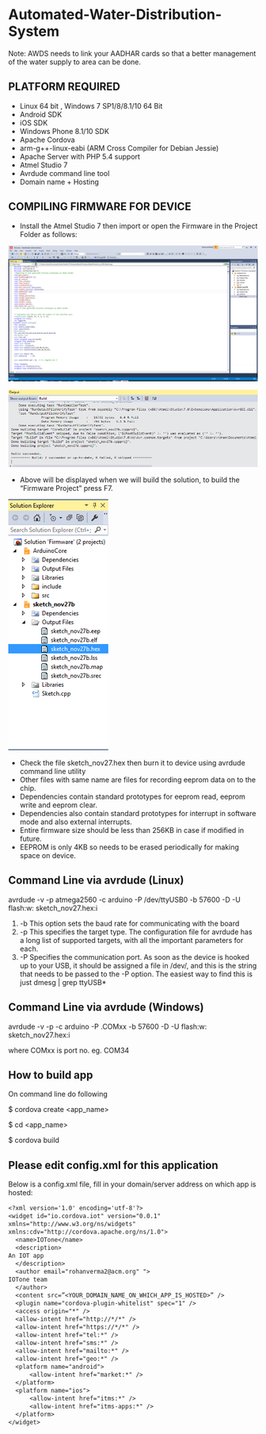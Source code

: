 # Automated-Water-Distribution-System

Note: AWDS needs to link your AADHAR cards so that a better management of the water supply to area can be done.


## PLATFORM REQUIRED
* Linux 64 bit , Windows 7 SP1/8/8.1/10 64 Bit
* Android SDK
* iOS SDK
* Windows Phone 8.1/10 SDK
* Apache Cordova
* arm-g++-linux-eabi (ARM Cross Compiler for Debian Jessie)
* Apache Server with PHP 5.4 support
* Atmel Studio 7
* Avrdude command line tool
* Domain name + Hosting

## COMPILING FIRMWARE FOR DEVICE 
* Install the Atmel Studio 7 then import or open the Firmware in the Project Folder as follows:

![Atmel Studio](/screenshots/atmel_studio.png) 

![compilation successfull](/screenshots/compile_success.png)

* Above will be displayed when we will build the solution, to build the “Firmware Project” press F7.

![tree](/screenshots/file_tree.png)

* Check the file sketch_nov27.hex then burn it to device using avrdude command line utility
* Other files with same name are files for recording eeprom data on to the chip.
* Dependencies contain standard prototypes for eeprom read, eeprom write and eeprom clear.
* Dependencies also contain standard prototypes for interrupt in software mode and also external interrupts.
* Entire firmware size should be less than 256KB in case if modified in future.
* EEPROM is only 4KB so needs to be erased periodically for making space on device.


 
## Command Line via avrdude (Linux)

avrdude -v -p atmega2560 -c arduino -P /dev/ttyUSB0 -b 57600 -D -U flash:w: sketch_nov27.hex:i

1. -b This option sets the baud rate for communicating with the board
2. -p This specifies the target type. The configuration file for avrdude has a long list of supported targets, with all the important parameters for each. 
3. -P Specifies the communication port. As soon as the device is hooked up to your USB, it should be assigned a file in /dev/, and this is the string that needs to be passed to the -P option. The easiest way to find this is just
dmesg | grep ttyUSB*

## Command Line via avrdude (Windows)

avrdude -v -p -c arduino -P .COMxx -b 57600 -D -U flash:w: sketch_nov27.hex:i

where COMxx is port no. eg. COM34

## How to build app

On command line do following

$ cordova create <app_name>

$ cd <app_name>

$ cordova build


## Please edit config.xml for this application

Below is a config.xml file, fill in your domain/server address on which app is hosted:
```
<?xml version='1.0' encoding='utf-8'?>
<widget id="io.cordova.iot" version="0.0.1" xmlns="http://www.w3.org/ns/widgets" xmlns:cdv="http://cordova.apache.org/ns/1.0">
  <name>IOTone</name>
  <description>
An IOT app
  </description>
  <author email="rohanverma2@acm.org" ">
IOTone team
  </author>
  <content src=”<YOUR_DOMAIN_NAME_ON_WHICH_APP_IS_HOSTED>” />
  <plugin name="cordova-plugin-whitelist" spec="1" />
  <access origin="*" />
  <allow-intent href="http://*/*" />
  <allow-intent href="https://*/*" />
  <allow-intent href="tel:*" />
  <allow-intent href="sms:*" />
  <allow-intent href="mailto:*" />
  <allow-intent href="geo:*" />
  <platform name="android">
      <allow-intent href="market:*" />
  </platform>
  <platform name="ios">
      <allow-intent href="itms:*" />
      <allow-intent href="itms-apps:*" />
  </platform>
</widget>
```


